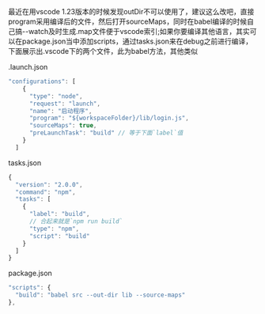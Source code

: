 最近在用vscode 1.23版本的时候发现outDir不可以使用了，建议这么改吧，直接program采用编译后的文件，然后打开sourceMaps，同时在babel编译的时候自己搞--watch及时生成.map文件便于vscode索引;如果你要编译其他语言，其实可以在package.json当中添加scripts，通过tasks.json来在debug之前进行编译，下面展示出.vscode下的两个文件，此为babel方法，其他类似

.launch.json

```javascript
"configurations": [
    {
      "type": "node",
      "request": "launch",
      "name": "启动程序",
      "program": "${workspaceFolder}/lib/login.js",
      "sourceMaps": true,
      "preLaunchTask": "build" // 等于下面`label`值
    }
  ]
```

tasks.json

```javascript
{
  "version": "2.0.0",
  "command": "npm",
  "tasks": [
    {
      "label": "build",
      // 合起来就是`npm run build`
      "type": "npm",
      "script": "build"
    }
  ]
}
```

package.json

```javascript
"scripts": {
  "build": "babel src --out-dir lib --source-maps"
},
```
